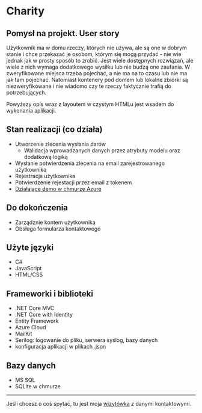 # Charity

## Pomysł na projekt. User story

Użytkownik ma w domu rzeczy, których nie używa, ale są one w dobrym stanie i chce przekazać je osobom, którym się mogą przydać - nie wie jednak jak w prosty sposób to zrobić.
Jest wiele dostępnych rozwiązań, ale wiele z nich wymaga dodatkowego wysiłku lub nie budzą one zaufania.
W zweryfikowane miejsca trzeba pojechać, a nie ma na to czasu lub nie ma jak tam pojechać. Natomiast kontenery pod domem lub lokalne zbiórki są niezweryfikowane i nie wiadomo czy te rzeczy faktycznie trafią do potrzebujących.

Powyższy opis wraz z layoutem w czystym HTMLu jest wsadem do wykonania aplikacji.

## Stan realizacji (co działa)

- Utworzenie zlecenia wysłania darów
  - Walidacja wprowadzanych danych przez atrybuty modelu oraz dodatkową logiką
- Wysłanie potwierdzenia zlecenia na email zarejestrowanego użytkownika
- Rejestracja użytkownika
- Potwierdzenie rejestacji przez email z tokenem
- [Działające demo w chmurze Azure](https://drugie-zycie.azurewebsites.net)

## Do dokończenia

- Zarządznie kontem użytkownika
- Obsługa formularza kontaktowego

## Użyte języki

- C#
- JavaScript
- HTML/CSS

## Frameworki i biblioteki

- .NET Core MVC
- .NET Core with Identity
- Entity Framework
- Azure Cloud
- MailKit
- Serilog: logowanie do pliku, serwera syslog, bazy danych
- konfiguracja aplikacji w plikach .json

## Bazy danych

- MS SQL
- SQLite w chmurze

---
Jeśli chcesz o coś spytać, tu jest moja [wizytówka](https://www.adameczek.pl "My Homepage") z danymi kontaktowymi.

